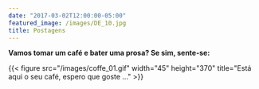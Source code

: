```yaml
---
date: "2017-03-02T12:00:00-05:00"
featured_image: /images/DE_10.jpg
title: Postagens
---
```


**Vamos tomar um café e bater uma prosa? Se sim, sente-se:**

{{< figure src="/images/coffe_01.gif" width="45" height="370" title="Está aqui o seu café, espero que goste ..." >}}


